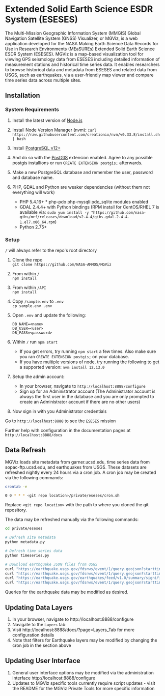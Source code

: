 # Extended Solid Earth Science ESDR System (ESESES)

The Multi-Mission Geographic Information System (MMGIS) Global Navigation Satellite System (GNSS) Visualizer, or MGViz, is a web application developed for the NASA Making Earth Science Data Records for Use in Research Environments (MEaSUREs) Extended Solid Earth Science ESDR System (ESESES). MGViz is a map-based visualization tool for viewing GPS seismology data from ESESES including detailed information of measurement stations and historical time series data. It enables researchers to browse historical data and metadata from ESESES and related data from USGS, such as earthquakes, via a user-friendly map viewer and compare time series data across multiple sites. 

## Installation

### System Requirements

1. Install the latest version of [Node.js](https://nodejs.org/en/download/)
1. Install Node Version Manager (nvm): `curl https://raw.githubusercontent.com/creationix/nvm/v0.33.8/install.sh | bash`  
1. Install [PostgreSQL v12+](https://www.postgresql.org/download/)
1. And do so with the [PostGIS](https://postgis.net/install/) extension enabled.
   Agree to any possible postgis installions or run `CREATE EXTENSION postgis;` afterwards.
1. Make a new PostgreSQL database and remember the user, password and database name.

1. PHP, GDAL and Python are weaker dependencies (without them not everything will work)

   - PHP 5.4.16+ \* php-pdo php-mysqli pdo_sqlite modules enabled
   - GDAL 2.4.4+ with Python bindings (RPM install for CentOS/RHEL 7 is available via: `sudo yum install -y "https://github.com/nasa-gibs/mrf/releases/download/v2.4.4/gibs-gdal-2.4.4-1.el7.x86_64.rpm`) 
   - Python 2.75+

### Setup

`/` will always refer to the repo's root directory

1. Clone the repo  
   `git clone https://github.com/NASA-AMMOS/MGViz`

1. From within `/`  
   `npm install`

1. From within `/API`  
   `npm install`

1. Copy `/sample.env` to `.env`  
   `cp sample.env .env`

1. Open `.env` and update the following:

   ```
   DB_NAME=<name>
   DB_USER=<user>
   DB_PASS=<password>
   ```

1. Within `/` run `npm start`

   - If you get errors, try running `npm start` a few times. Also make sure you ran `CREATE EXTENSION postgis;` on your database.
   - If you have multiple versions of node, try running the following to get a supported version: `nvm install 12.13.0`

1. Setup the admin account:

   - In your browser, navigate to `http://localhost:8888/configure`
   - Sign up for an Administrator account (The Administrator account is always the first user in the database and you are only prompted to create an Administrator account if there are no other users)

1. Now sign in with you Administrator credentials

Go to `http://localhost:8888` to see the `ESESES` mission

Further help with configuration in the documentation pages at `http://localhost:8888/docs`

## Data Refresh

MGViz loads site metadata from garner.ucsd.edu, time series data from sopac-ftp.ucsd.edu, and earthquakes from USGS. These datasets are refreshed nightly every 24 hours via a cron job. A cron job may be created via the following commands:

``` bash
crontab -e

0 0 * * * <git repo location>/private/eseses/cron.sh
```

Replace `<git repo location>` with the path to where you cloned the git repository.

The data may be refreshed manually via the following commands:

``` bash
cd private/eseses

# Defresh site metadata
python metadata.py

# Defresh time series data
python timeseries.py

# Download earthquake JSON files from USGS
curl "https://earthquake.usgs.gov/fdsnws/event/1/query.geojson?starttime=`date --date '-2 months' +'%Y-%m-%d'`%2000%3A00%3A00&minmagnitude=2.0&maxmagnitude=2.999&orderby=time" -o ~/ESESES/Missions/ESESES/Layers/RecentM2M3.json
curl "https://earthquake.usgs.gov/fdsnws/event/1/query.geojson?starttime=`date --date '-2 months' +'%Y-%m-%d'`%2000%3A00%3A00&minmagnitude=3.0&maxmagnitude=6.0&orderby=time" -o ~/ESESES/Missions/ESESES/Layers/RecentM3M6.json
curl "https://earthquake.usgs.gov/earthquakes/feed/v1.0/summary/significant_month.geojson" -o ~/ESESES/Missions/ESESES/Layers/RecentSignificant.json
curl "https://earthquake.usgs.gov/fdsnws/event/1/query.geojson?starttime=`date --date '-30 years' +'%Y-%m-%d'`%2000%3A00%3A00&minmagnitude=6.0&orderby=time" -o ~/ESESES/Missions/ESESES/Layers/HistoricalSignificant.json
```

Queries for the earthquake data may be modified as desired.

## Updating Data Layers

1. In your browser, navigate to http://localhost:8888/configure
1. Navigate to the `Layers` tab
1. Visit http://localhost:8888/docs/?page=Layers_Tab for more configuration details
1. Note that filters for Earthquake layers may be modified by changing the cron job in the section above

## Updating User Interface

1. General user interface options may be modified via the administration interface http://localhost:8888/configure
2. Updates to MGViz specific tools currently require script updates - visit the README for the MGViz Private Tools for more specific information  